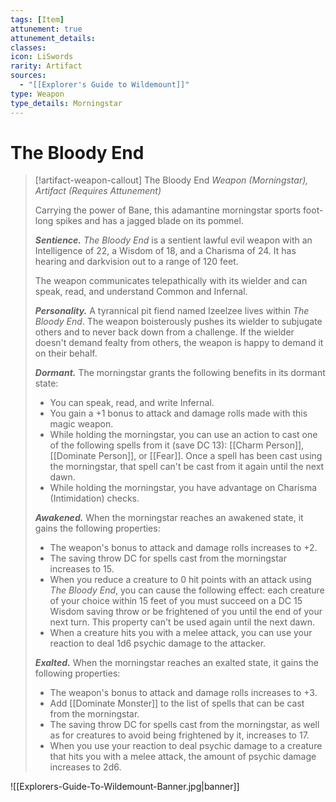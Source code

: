 ```yaml
---
tags: [Item]
attunement: true
attunement_details: 
classes: 
icon: LiSwords
rarity: Artifact
sources:
  - "[[Explorer's Guide to Wildemount]]"
type: Weapon
type_details: Morningstar
---
```

# The Bloody End
>[!artifact-weapon-callout] The Bloody End
>*Weapon (Morningstar), Artifact (Requires Attunement)*
>
>Carrying the power of Bane, this adamantine morningstar sports foot-long spikes and has a jagged blade on its pommel.
>
>***Sentience.*** *The Bloody End* is a sentient lawful evil weapon with an Intelligence of 22, a Wisdom of 18, and a Charisma of 24. It has hearing and darkvision out to a range of 120 feet.
>
>The weapon communicates telepathically with its wielder and can speak, read, and understand Common and Infernal.
>
>***Personality.*** A tyrannical pit fiend named Izeelzee lives within *The Bloody End*. The weapon boisterously pushes its wielder to subjugate others and to never back down from a challenge. If the wielder doesn't demand fealty from others, the weapon is happy to demand it on their behalf.
>
>***Dormant.*** The morningstar grants the following benefits in its dormant state:
>
>* You can speak, read, and write Infernal.
>* You gain a +1 bonus to attack and damage rolls made with this magic weapon.
>* While holding the morningstar, you can use an action to cast one of the following spells from it (save DC 13): [[Charm Person]], [[Dominate Person]], or [[Fear]]. Once a spell has been cast using the morningstar, that spell can't be cast from it again until the next dawn.
>* While holding the morningstar, you have advantage on Charisma (Intimidation) checks.
>
>***Awakened.*** When the morningstar reaches an awakened state, it gains the following properties:
>
>* The weapon's bonus to attack and damage rolls increases to +2.
>* The saving throw DC for spells cast from the morningstar increases to 15.
>* When you reduce a creature to 0 hit points with an attack using *The Bloody End*, you can cause the following effect: each creature of your choice within 15 feet of you must succeed on a DC 15 Wisdom saving throw or be frightened of you until the end of your next turn. This property can't be used again until the next dawn.
>* When a creature hits you with a melee attack, you can use your reaction to deal 1d6 psychic damage to the attacker.
>
>***Exalted.*** When the morningstar reaches an exalted state, it gains the following properties:
>
>* The weapon's bonus to attack and damage rolls increases to +3.
>* Add [[Dominate Monster]] to the list of spells that can be cast from the morningstar.
>* The saving throw DC for spells cast from the morningstar, as well as for creatures to avoid being frightened by it, increases to 17.
>* When you use your reaction to deal psychic damage to a creature that hits you with a melee attack, the amount of psychic damage increases to 2d6.

![[Explorers-Guide-To-Wildemount-Banner.jpg|banner]]

